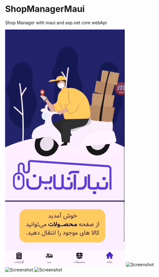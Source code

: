 # ShopManagerMaui
Shop Manager with maui and asp.net core webApi

![Screenshot](images/HomePage.png) ![Screenshot](ProductsPage.png) ![Screenshot](BasketPage.png) ![Screenshot](LogsPage.png)
